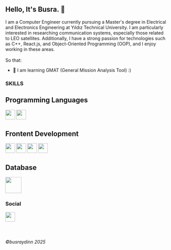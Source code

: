 ## Hello, It's Busra. 👋

I am a Computer Engineer currently pursuing a Master's degree in Electrical and Electronics Engineering at Yıldız Technical University. I am particularly interested in researching communication systems, especially those related to LEO satellites. Additionally, I have a strong passion for technologies such as C++, React.js, and Object-Oriented Programming (OOP), and I enjoy working in these areas.
<br>
<br> So that: 
- 🔭 I am learning GMAT (General Mission Analysis Tool) :)
### SKILLS
## Programming Languages
<img src="https://cdn.worldvectorlogo.com/logos/c-1.svg" style="width:30px;height:30px"><img/>
<img src="https://cdn.worldvectorlogo.com/logos/c.svg" style="width:30px;height:30px"><img/>

## Frontent Development
<img src="https://cdn.worldvectorlogo.com/logos/css-3.svg" style="width:30px;height:30px"><img/>
<img src="https://cdn.worldvectorlogo.com/logos/html-1.svg" style="width:30px;height:30px"><img/>
<img src="https://cdn.worldvectorlogo.com/logos/bootstrap-5-1.svg" style="width:30px;height:30px"><img/>
<img src="https://cdn.worldvectorlogo.com/logos/react-2.svg" style="width:30px;height:30px"><img/>
## Database

<img src="https://cdn.worldvectorlogo.com/logos/microsoft-sql-server-1.svg" style="width:50px;height:50px"><img/>

### Social
<img src="https://cdn-icons-png.flaticon.com/128/270/270798.png" style="width:30px;height:30px" href="https://github.com/busraydinn"><img/><br/><br/><br/>
<h6>©busraydinn 2025</h6>
 

